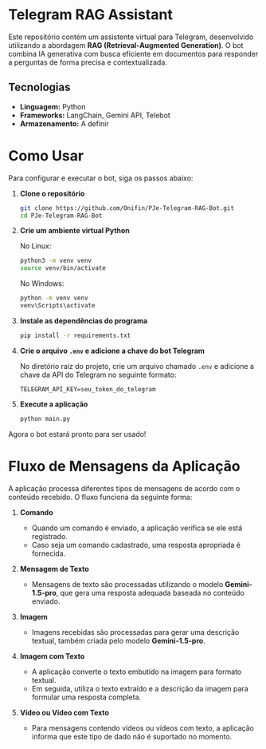 # Telegram RAG Assistant

Este repositório contém um assistente virtual para Telegram, desenvolvido utilizando a abordagem **RAG (Retrieval-Augmented Generation)**. O bot combina IA generativa com busca eficiente em documentos para responder a perguntas de forma precisa e contextualizada.

## Tecnologias
- **Linguagem:** Python
- **Frameworks:** LangChain, Gemini API, Telebot
- **Armazenamento:** A definir

# Como Usar

Para configurar e executar o bot, siga os passos abaixo:

1. **Clone o repositório**
   ```bash
   git clone https://github.com/Onifin/PJe-Telegram-RAG-Bot.git
   cd PJe-Telegram-RAG-Bot
   ```

2. **Crie um ambiente virtual Python**

   No Linux:
   ```bash
   python3 -m venv venv
   source venv/bin/activate
   ```

   No Windows:
   ```bash
   python -m venv venv
   venv\Scripts\activate
   ```

3. **Instale as dependências do programa**
   ```bash
   pip install -r requirements.txt
   ```

4. **Crie o arquivo `.env` e adicione a chave do bot Telegram**

   No diretório raiz do projeto, crie um arquivo chamado `.env` e adicione a chave da API do Telegram no seguinte formato:
   ```env
   TELEGRAM_API_KEY=seu_token_do_telegram
   ```

5. **Execute a aplicação**
   ```bash
   python main.py
   ```

Agora o bot estará pronto para ser usado!

# Fluxo de Mensagens da Aplicação

A aplicação processa diferentes tipos de mensagens de acordo com o conteúdo recebido. O fluxo funciona da seguinte forma:

1. **Comando**  
   - Quando um comando é enviado, a aplicação verifica se ele está registrado.  
   - Caso seja um comando cadastrado, uma resposta apropriada é fornecida.

2. **Mensagem de Texto**  
   - Mensagens de texto são processadas utilizando o modelo **Gemini-1.5-pro**, que gera uma resposta adequada baseada no conteúdo enviado.

3. **Imagem**  
   - Imagens recebidas são processadas para gerar uma descrição textual, também criada pelo modelo **Gemini-1.5-pro**.

4. **Imagem com Texto**  
   - A aplicação converte o texto embutido na imagem para formato textual.  
   - Em seguida, utiliza o texto extraído e a descrição da imagem para formular uma resposta completa.

5. **Vídeo ou Vídeo com Texto**  
   - Para mensagens contendo vídeos ou vídeos com texto, a aplicação informa que este tipo de dado não é suportado no momento.
